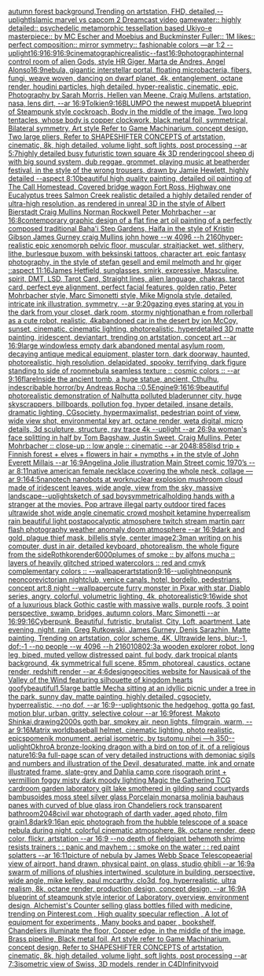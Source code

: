 [autumn forest background,Trending on artstation, FHD, detailed,](https://www.ebank.nz/aiartgenerator?category=autumn%20forest%20background%2CTrending%20on%20artstation%2C%20FHD%2C%20detailed%2C)[--uplight](https://www.ebank.nz/aiartgenerator?category=--uplight)[Islamic marvel vs capcom 2 Dreamcast video game](https://www.ebank.nz/aiartgenerator?category=Islamic%20marvel%20vs%20capcom%202%20Dreamcast%20video%20game)[water:: highly detailed:: psychedelic metamorphic tessellation based Ukiyo-e masterpiece:: by MC Escher and Moebius and Buckminster Fuller:: 1M likes:: perfect composition:: mirror symmetry:: fashionable colors  —ar 1:2 --uplight](https://www.ebank.nz/aiartgenerator?category=water%3A%3A%20highly%20detailed%3A%3A%20psychedelic%20metamorphic%20tessellation%20based%20Ukiyo-e%20masterpiece%3A%3A%20by%20MC%20Escher%20and%20Moebius%20and%20Buckminster%20Fuller%3A%3A%201M%20likes%3A%3A%20perfect%20composition%3A%3A%20mirror%20symmetry%3A%3A%20fashionable%20colors%20%20%E2%80%94ar%201%3A2%20--uplight)[16:9](https://www.ebank.nz/aiartgenerator?category=16%3A9)[16:9](https://www.ebank.nz/aiartgenerator?category=16%3A9)[16:9](https://www.ebank.nz/aiartgenerator?category=16%3A9)[cinematographic](https://www.ebank.nz/aiartgenerator?category=cinematographic)[realistic](https://www.ebank.nz/aiartgenerator?category=realistic)[--fast](https://www.ebank.nz/aiartgenerator?category=--fast)[16:9](https://www.ebank.nz/aiartgenerator?category=16%3A9)[photograph](https://www.ebank.nz/aiartgenerator?category=photograph)[internal control room of alien Gods, style HR Giger, Marta de Andres, Angel Alonso](https://www.ebank.nz/aiartgenerator?category=internal%20control%20room%20of%20alien%20Gods%2C%20style%20HR%20Giger%2C%20Marta%20de%20Andres%2C%20Angel%20Alonso)[16:9](https://www.ebank.nz/aiartgenerator?category=16%3A9)[nebula, gigantic interstellar portal, floating microbacteria, fibers, fungi, weave woven, dancing on dwarf planet, 4k, entanglement, octane render, houdini particles, high detailed, hyper-realistic, cinematic, epic, Photography by Sarah Morris, Hellen van Meene, Craig Mullens, artstation, nasa, lens dirt, --ar 16:9](https://www.ebank.nz/aiartgenerator?category=nebula%2C%20gigantic%20interstellar%20portal%2C%20floating%20microbacteria%2C%20fibers%2C%20fungi%2C%20weave%20woven%2C%20dancing%20on%20dwarf%20planet%2C%204k%2C%20entanglement%2C%20octane%20render%2C%20houdini%20particles%2C%20high%20detailed%2C%20hyper-realistic%2C%20cinematic%2C%20epic%2C%20Photography%20by%20Sarah%20Morris%2C%20Hellen%20van%20Meene%2C%20Craig%20Mullens%2C%20artstation%2C%20nasa%2C%20lens%20dirt%2C%20--ar%2016%3A9)[Tolkien](https://www.ebank.nz/aiartgenerator?category=Tolkien)[9:16](https://www.ebank.nz/aiartgenerator?category=9%3A16)[BLUMPO the newest muppet](https://www.ebank.nz/aiartgenerator?category=BLUMPO%20the%20newest%20muppet)[A blueprint of Steampunk style cockroach,   Body in the middle of the image,  Two long tentacles,  whose body is copper clockwork, black metal foil, symmetrical,  Bilateral symmetry,  Art style Refer to Game Machinarium.  concept design, Two large pliers, Refer to SHAPESHIFTER CONCEPTS  of artstation, cinematic,  8k, high detailed,  volume light,  soft lights,  post processing    --ar 5:7](https://www.ebank.nz/aiartgenerator?category=A%20blueprint%20of%20Steampunk%20style%20cockroach%2C%20%20%20Body%20in%20the%20middle%20of%20the%20image%2C%20%20Two%20long%20tentacles%2C%20%20whose%20body%20is%20copper%20clockwork%2C%20black%20metal%20foil%2C%20symmetrical%2C%20%20Bilateral%20symmetry%2C%20%20Art%20style%20Refer%20to%20Game%20Machinarium.%20%20concept%20design%2C%20Two%20large%20pliers%2C%20Refer%20to%20SHAPESHIFTER%20CONCEPTS%20%20of%20artstation%2C%20cinematic%2C%20%208k%2C%20high%20detailed%2C%20%20volume%20light%2C%20%20soft%20lights%2C%20%20post%20processing%20%20%20%20--ar%205%3A7)[highly detailed busy futuristic town square 4k 3D rendering](https://www.ebank.nz/aiartgenerator?category=highly%20detailed%20busy%20futuristic%20town%20square%204k%203D%20rendering)[cool  sheep dj with big sound system, dub reggae, grommet, playing music at beatherder festival, in the style of the wrong trousers, drawn by Jamie Hewlett, highly detailed --aspect 8:10](https://www.ebank.nz/aiartgenerator?category=cool%20%20sheep%20dj%20with%20big%20sound%20system%2C%20dub%20reggae%2C%20grommet%2C%20playing%20music%20at%20beatherder%20festival%2C%20in%20the%20style%20of%20the%20wrong%20trousers%2C%20drawn%20by%20Jamie%20Hewlett%2C%20highly%20detailed%20--aspect%208%3A10)[beautiful high quality painting, detailed oil painting of The Call Homestead, Covered bridge wagon Fort Ross, Highway one Eucalyptus trees  Salmon Creek realistic detailed a highly detailed render of ultra-high resolution, as rendered in unreal 3D in the style of Albert Bierstadt Craig Mullins Norman Rockwell Peter Mohrbacher --ar 16:8](https://www.ebank.nz/aiartgenerator?category=beautiful%20high%20quality%20painting%2C%20detailed%20oil%20painting%20of%20The%20Call%20Homestead%2C%20Covered%20bridge%20wagon%20Fort%20Ross%2C%20Highway%20one%20Eucalyptus%20trees%20%20Salmon%20Creek%20realistic%20detailed%20a%20highly%20detailed%20render%20of%20ultra-high%20resolution%2C%20as%20rendered%20in%20unreal%203D%20in%20the%20style%20of%20Albert%20Bierstadt%20Craig%20Mullins%20Norman%20Rockwell%20Peter%20Mohrbacher%20--ar%2016%3A8)[contemporary graphic design of a flat fine art oil painting of a perfectly composed traditional Baha'i Step Gardens,  Haifa in the style of Kristin Gibson James Gurney craig Mullins john howe --w 4096 --h 2160](https://www.ebank.nz/aiartgenerator?category=contemporary%20graphic%20design%20of%20a%20flat%20fine%20art%20oil%20painting%20of%20a%20perfectly%20composed%20traditional%20Baha%27i%20Step%20Gardens%2C%20%20Haifa%20in%20the%20style%20of%20Kristin%20Gibson%20James%20Gurney%20craig%20Mullins%20john%20howe%20--w%204096%20--h%202160)[hyper-realistic epic xenomorph pelvic floor, muscular, straitjacket, wet, slithery, lithe, burlesque buxom, with beksinski tattoos, character art, epic fantasy photography, in the style of stefan gesell and emil melmoth and hr giger ::aspect 11:16](https://www.ebank.nz/aiartgenerator?category=hyper-realistic%20epic%20xenomorph%20pelvic%20floor%2C%20muscular%2C%20straitjacket%2C%20wet%2C%20slithery%2C%20lithe%2C%20burlesque%20buxom%2C%20with%20beksinski%20tattoos%2C%20character%20art%2C%20epic%20fantasy%20photography%2C%20in%20the%20style%20of%20stefan%20gesell%20and%20emil%20melmoth%20and%20hr%20giger%20%3A%3Aaspect%2011%3A16)[James Hetfield, sunglasses, smirk, expressive, Masculine, spirit, DMT, LSD, Tarot Card, Straight lines, alien language, chakras, tarot card, perfect eye alignment, perfect facial features, golden ratio, Peter Mohrbacher style, Marc Simonetti style, Mike Mignola style, detailed, intricate ink illustration, symmetry, --ar 9:20](https://www.ebank.nz/aiartgenerator?category=James%20Hetfield%2C%20sunglasses%2C%20smirk%2C%20expressive%2C%20Masculine%2C%20spirit%2C%20DMT%2C%20LSD%2C%20Tarot%20Card%2C%20Straight%20lines%2C%20alien%20language%2C%20chakras%2C%20tarot%20card%2C%20perfect%20eye%20alignment%2C%20perfect%20facial%20features%2C%20golden%20ratio%2C%20Peter%20Mohrbacher%20style%2C%20Marc%20Simonetti%20style%2C%20Mike%20Mignola%20style%2C%20detailed%2C%20intricate%20ink%20illustration%2C%20symmetry%2C%20--ar%209%3A20)[gazing eyes staring at you in the dark from your closet, dark room, stormy night](https://www.ebank.nz/aiartgenerator?category=gazing%20eyes%20staring%20at%20you%20in%20the%20dark%20from%20your%20closet%2C%20dark%20room%2C%20stormy%20night)[jonathan e from rollerball as a cute robot, realistic, 4k](https://www.ebank.nz/aiartgenerator?category=jonathan%20e%20from%20rollerball%20as%20a%20cute%20robot%2C%20realistic%2C%204k)[abandoned car in the desert by jon McCoy, sunset, cinematic, cinematic lighting, photorealistic, hyperdetailed 3D matte painting, iridescent, deviantart, trending on artstation, concept art --ar 16:9](https://www.ebank.nz/aiartgenerator?category=abandoned%20car%20in%20the%20desert%20by%20jon%20McCoy%2C%20sunset%2C%20cinematic%2C%20cinematic%20lighting%2C%20photorealistic%2C%20hyperdetailed%203D%20matte%20painting%2C%20iridescent%2C%20deviantart%2C%20trending%20on%20artstation%2C%20concept%20art%20--ar%2016%3A9)[large windowless empty dark abandoned mental asylum room, decaying antique medical equipment, plaster torn, dark doorway, haunted, photorealistic, high resolution, delapidated, spooky, terrifying, dark figure standing to side of room](https://www.ebank.nz/aiartgenerator?category=large%20windowless%20empty%20dark%20abandoned%20mental%20asylum%20room%2C%20decaying%20antique%20medical%20equipment%2C%20plaster%20torn%2C%20dark%20doorway%2C%20haunted%2C%20photorealistic%2C%20high%20resolution%2C%20delapidated%2C%20spooky%2C%20terrifying%2C%20dark%20figure%20standing%20to%20side%20of%20room)[nebula seamless  texture :: cosmic colors :: --ar 9:16](https://www.ebank.nz/aiartgenerator?category=nebula%20seamless%20%20texture%20%3A%3A%20cosmic%20colors%20%3A%3A%20--ar%209%3A16)[flare](https://www.ebank.nz/aiartgenerator?category=flare)[Inside the ancient tomb, a huge statue, ancient, Cthulhu, indescribable horror/by Andreas Rocha ::0.5](https://www.ebank.nz/aiartgenerator?category=Inside%20the%20ancient%20tomb%2C%20a%20huge%20statue%2C%20ancient%2C%20Cthulhu%2C%20indescribable%20horror/by%20Andreas%20Rocha%20%3A%3A0.5)[Engine](https://www.ebank.nz/aiartgenerator?category=Engine)[9:16](https://www.ebank.nz/aiartgenerator?category=9%3A16)[16:9](https://www.ebank.nz/aiartgenerator?category=16%3A9)[beautiful photorealistic demonstration of Nalhutta polluted bladerunner city, huge skyscrappers, billboards, pollution fog, hyper detailed, insane details, dramatic lighting, CGsociety, hypermaximalist, pedestrian point of view, wide view shot, environmental key art, octane render, weta digital, micro details, 3d sculpture, structure, ray trace 4k --uplight --ar 26:9](https://www.ebank.nz/aiartgenerator?category=beautiful%20photorealistic%20demonstration%20of%20Nalhutta%20polluted%20bladerunner%20city%2C%20huge%20skyscrappers%2C%20billboards%2C%20pollution%20fog%2C%20hyper%20detailed%2C%20insane%20details%2C%20dramatic%20lighting%2C%20CGsociety%2C%20hypermaximalist%2C%20pedestrian%20point%20of%20view%2C%20wide%20view%20shot%2C%20environmental%20key%20art%2C%20octane%20render%2C%20weta%20digital%2C%20micro%20details%2C%203d%20sculpture%2C%20structure%2C%20ray%20trace%204k%20--uplight%20--ar%2026%3A9)[a woman's face splitting in half by Tom Bagshaw, Justin Sweet, Craig Mullins, Peter Mohrbacher :: close-up :: low angle :: cinematic --ar 2048:858](https://www.ebank.nz/aiartgenerator?category=a%20woman%27s%20face%20splitting%20in%20half%20by%20Tom%20Bagshaw%2C%20Justin%20Sweet%2C%20Craig%20Mullins%2C%20Peter%20Mohrbacher%20%3A%3A%20close-up%20%3A%3A%20low%20angle%20%3A%3A%20cinematic%20--ar%202048%3A858)[lsd trip + Finnish forest + elves + flowers in hair + nympths + in the style of John Everett Millais --ar 16:9](https://www.ebank.nz/aiartgenerator?category=lsd%20trip%20%2B%20Finnish%20forest%20%2B%20elves%20%2B%20flowers%20in%20hair%20%2B%20nympths%20%2B%20in%20the%20style%20of%20John%20Everett%20Millais%20--ar%2016%3A9)[Angelina Jolie illustration Main Street comic 1970’s --ar 8:11](https://www.ebank.nz/aiartgenerator?category=Angelina%20Jolie%20illustration%20Main%20Street%20comic%201970%E2%80%99s%20--ar%208%3A11)[native american female necklace covering the whole neck, collage —ar 9:16](https://www.ebank.nz/aiartgenerator?category=native%20american%20female%20necklace%20covering%20the%20whole%20neck%2C%20collage%20%E2%80%94ar%209%3A16)[4:5](https://www.ebank.nz/aiartgenerator?category=4%3A5)[nanotech nanobots at work](https://www.ebank.nz/aiartgenerator?category=nanotech%20nanobots%20at%20work)[nuclear explosion mushroom cloud made of iridescent leaves, wide angle, view from the sky, massive landscape](https://www.ebank.nz/aiartgenerator?category=nuclear%20explosion%20mushroom%20cloud%20made%20of%20iridescent%20leaves%2C%20wide%20angle%2C%20view%20from%20the%20sky%2C%20massive%20landscape)[--uplight](https://www.ebank.nz/aiartgenerator?category=--uplight)[sketch of sad boy](https://www.ebank.nz/aiartgenerator?category=sketch%20of%20sad%20boy)[symmetrical](https://www.ebank.nz/aiartgenerator?category=symmetrical)[holding hands with a stranger at the movies. Pop art](https://www.ebank.nz/aiartgenerator?category=holding%20hands%20with%20a%20stranger%20at%20the%20movies.%20Pop%20art)[rave illegal party outdoor tired faces ultrawide shot wide angle cinematic crowd moshpit ketamine hyperrealism rain beautiful light postapocalyptic atmosphere twitch stream martin parr flash photography  weather anomaly doom atmosphere --ar 16:9](https://www.ebank.nz/aiartgenerator?category=rave%20illegal%20party%20outdoor%20tired%20faces%20ultrawide%20shot%20wide%20angle%20cinematic%20crowd%20moshpit%20ketamine%20hyperrealism%20rain%20beautiful%20light%20postapocalyptic%20atmosphere%20twitch%20stream%20martin%20parr%20flash%20photography%20%20weather%20anomaly%20doom%20atmosphere%20--ar%2016%3A9)[dark and gold, plague thief mask, billelis style, center image](https://www.ebank.nz/aiartgenerator?category=dark%20and%20gold%2C%20plague%20thief%20mask%2C%20billelis%20style%2C%20center%20image)[2:3](https://www.ebank.nz/aiartgenerator?category=2%3A3)[man writing on his computer, dust in air, detailed keyboard, photorealism, the whole figure from the side](https://www.ebank.nz/aiartgenerator?category=man%20writing%20on%20his%20computer%2C%20dust%20in%20air%2C%20detailed%20keyboard%2C%20photorealism%2C%20the%20whole%20figure%20from%20the%20side)[Rothko](https://www.ebank.nz/aiartgenerator?category=Rothko)[render](https://www.ebank.nz/aiartgenerator?category=render)[6000](https://www.ebank.nz/aiartgenerator?category=6000)[plumes of smoke :: by alfons mucha :: layers of heavily glitched striped watercolors :: red and cmyk complementary colors :: --wallpaper](https://www.ebank.nz/aiartgenerator?category=plumes%20of%20smoke%20%3A%3A%20by%20alfons%20mucha%20%3A%3A%20layers%20of%20heavily%20glitched%20striped%20watercolors%20%3A%3A%20red%20and%20cmyk%20complementary%20colors%20%3A%3A%20--wallpaper)[artstation](https://www.ebank.nz/aiartgenerator?category=artstation)[9:16](https://www.ebank.nz/aiartgenerator?category=9%3A16)[--uplight](https://www.ebank.nz/aiartgenerator?category=--uplight)[neonpunk neoncore](https://www.ebank.nz/aiartgenerator?category=neonpunk%20neoncore)[victorian nightclub, venice canals, hotel, bordello, pedestrians, concept art:8 night --wallpaper](https://www.ebank.nz/aiartgenerator?category=victorian%20nightclub%2C%20venice%20canals%2C%20hotel%2C%20bordello%2C%20pedestrians%2C%20concept%20art%3A8%20night%20--wallpaper)[cute furry monster in Pixar with star, Diablo series, angry, colorful, volumetric lighting, 4k, photorealistic](https://www.ebank.nz/aiartgenerator?category=cute%20furry%20monster%20in%20Pixar%20with%20star%2C%20Diablo%20series%2C%20angry%2C%20colorful%2C%20volumetric%20lighting%2C%204k%2C%20photorealistic)[9:16](https://www.ebank.nz/aiartgenerator?category=9%3A16)[wide shot of a luxurious black Gothic castle with massive walls, purple roofs, 3 point perspective, swamp, bridges, autumn colors, Marc Simonetti --ar 16:9](https://www.ebank.nz/aiartgenerator?category=wide%20shot%20of%20a%20luxurious%20black%20Gothic%20castle%20with%20massive%20walls%2C%20purple%20roofs%2C%203%20point%20perspective%2C%20swamp%2C%20bridges%2C%20autumn%20colors%2C%20Marc%20Simonetti%20--ar%2016%3A9)[9:16](https://www.ebank.nz/aiartgenerator?category=9%3A16)[Cyberpunk, Beautiful, futristic, brutalist, City, Loft, apartment, Late evening, night, rain, Greg Rutkowski, James Gurney, Denis Sarazhin, Matte painting, Trending on artstation, color scheme, 4K, Ultrawide lens, blur:-1, dof:-1  --no people  --w 4096 --h 2160](https://www.ebank.nz/aiartgenerator?category=Cyberpunk%2C%20Beautiful%2C%20futristic%2C%20brutalist%2C%20City%2C%20Loft%2C%20apartment%2C%20Late%20evening%2C%20night%2C%20rain%2C%20Greg%20Rutkowski%2C%20James%20Gurney%2C%20Denis%20Sarazhin%2C%20Matte%20painting%2C%20Trending%20on%20artstation%2C%20color%20scheme%2C%204K%2C%20Ultrawide%20lens%2C%20blur%3A-1%2C%20dof%3A-1%20%20--no%20people%20%20--w%204096%20--h%202160)[1080](https://www.ebank.nz/aiartgenerator?category=1080)[2:3](https://www.ebank.nz/aiartgenerator?category=2%3A3)[a wooden explorer robot, long leg, biped, muted yellow distressed paint, ful body, dark tropical plants background, 4k symmetrical full scene, 85mm, photoreal, caustics, octane render, redshift render --ar 4:6](https://www.ebank.nz/aiartgenerator?category=a%20wooden%20explorer%20robot%2C%20long%20leg%2C%20biped%2C%20muted%20yellow%20distressed%20paint%2C%20ful%20body%2C%20dark%20tropical%20plants%20background%2C%204k%20symmetrical%20full%20scene%2C%2085mm%2C%20photoreal%2C%20caustics%2C%20octane%20render%2C%20redshift%20render%20--ar%204%3A6)[design](https://www.ebank.nz/aiartgenerator?category=design)[geocities website for  Nausicaä of the Valley of the Wind featuring silhouette of kingdom hearts goofy](https://www.ebank.nz/aiartgenerator?category=geocities%20website%20for%20%20Nausica%C3%A4%20of%20the%20Valley%20of%20the%20Wind%20featuring%20silhouette%20of%20kingdom%20hearts%20goofy)[beautiful](https://www.ebank.nz/aiartgenerator?category=beautiful)[1.5](https://www.ebank.nz/aiartgenerator?category=1.5)[large battle Mecha sitting at an idyllic picnic under a tree in the park, sunny day, matte painting, highly detailed, cgsociety, hyperrealistic, --no dof, --ar 16:9](https://www.ebank.nz/aiartgenerator?category=large%20battle%20Mecha%20sitting%20at%20an%20idyllic%20picnic%20under%20a%20tree%20in%20the%20park%2C%20sunny%20day%2C%20matte%20painting%2C%20highly%20detailed%2C%20cgsociety%2C%20hyperrealistic%2C%20--no%20dof%2C%20--ar%2016%3A9)[--uplight](https://www.ebank.nz/aiartgenerator?category=--uplight)[sonic the hedgehog, gotta go fast, motion blur, urban, gritty, selective colour --ar 16:9](https://www.ebank.nz/aiartgenerator?category=sonic%20the%20hedgehog%2C%20gotta%20go%20fast%2C%20motion%20blur%2C%20urban%2C%20gritty%2C%20selective%20colour%20--ar%2016%3A9)[forest, Makoto Shinkai,drawing](https://www.ebank.nz/aiartgenerator?category=forest%2C%20Makoto%20Shinkai%2Cdrawing)[2000s goth bar, smokey air,  neon lights, filmgrain, warm, --ar 9:16](https://www.ebank.nz/aiartgenerator?category=2000s%20goth%20bar%2C%20smokey%20air%2C%20%20neon%20lights%2C%20filmgrain%2C%20warm%2C%20--ar%209%3A16)[Matrix world](https://www.ebank.nz/aiartgenerator?category=Matrix%20world)[baseball helmet, cinematic lighting, photo realistic, epic](https://www.ebank.nz/aiartgenerator?category=baseball%20helmet%2C%20cinematic%20lighting%2C%20photo%20realistic%2C%20epic)[spomenik monument, aerial isometric, by tsutomu nihei —h 350](https://www.ebank.nz/aiartgenerator?category=spomenik%20monument%2C%20aerial%20isometric%2C%20by%20tsutomu%20nihei%20%E2%80%94h%20350)[--uplight](https://www.ebank.nz/aiartgenerator?category=--uplight)[Okhro](https://www.ebank.nz/aiartgenerator?category=Okhro)[A bronze-looking dragon with a bird on top of it, of a religious nature](https://www.ebank.nz/aiartgenerator?category=A%20bronze-looking%20dragon%20with%20a%20bird%20on%20top%20of%20it%2C%20of%20a%20religious%20nature)[16:9](https://www.ebank.nz/aiartgenerator?category=16%3A9)[a full-page scan of very detailed instructions with demoniac sigils and numbers and illustration of the Devil, desaturated, matte, ink and ornate illustrated frame, slate-grey and Dahlia camp core risograph print + vermillion foggy misty dark moody lighting Magic the Gathering TCG card](https://www.ebank.nz/aiartgenerator?category=a%20full-page%20scan%20of%20very%20detailed%20instructions%20with%20demoniac%20sigils%20and%20numbers%20and%20illustration%20of%20the%20Devil%2C%20desaturated%2C%20matte%2C%20ink%20and%20ornate%20illustrated%20frame%2C%20slate-grey%20and%20Dahlia%20camp%20core%20risograph%20print%20%2B%20vermillion%20foggy%20misty%20dark%20moody%20lighting%20Magic%20the%20Gathering%20TCG%20card)[room garden laboratory  gilt lake  smothered in gilding sand courtyards bambusoides moss steel silver glass  Porcelain monarsa molinia bauhaus panes with  curved of blue glass iron Chandeliers  rock transparent bathroom](https://www.ebank.nz/aiartgenerator?category=room%20garden%20laboratory%20%20gilt%20lake%20%20smothered%20in%20gilding%20sand%20courtyards%20bambusoides%20moss%20steel%20silver%20glass%20%20Porcelain%20monarsa%20molinia%20bauhaus%20panes%20with%20%20curved%20of%20blue%20glass%20iron%20Chandeliers%20%20rock%20transparent%20bathroom)[2048](https://www.ebank.nz/aiartgenerator?category=2048)[civil war photograph of darth vader, aged photo, film grain](https://www.ebank.nz/aiartgenerator?category=civil%20war%20photograph%20of%20darth%20vader%2C%20aged%20photo%2C%20film%20grain)[1.8](https://www.ebank.nz/aiartgenerator?category=1.8)[dark](https://www.ebank.nz/aiartgenerator?category=dark)[9:16](https://www.ebank.nz/aiartgenerator?category=9%3A16)[an epic photograph from the hubble telescope of a space nebula during night, colorful cinematic atmosphere, 8k, octane render, deep color, flickr, artstation --ar 16:9 --no depth of field](https://www.ebank.nz/aiartgenerator?category=an%20epic%20photograph%20from%20the%20hubble%20telescope%20of%20a%20space%20nebula%20during%20night%2C%20colorful%20cinematic%20atmosphere%2C%208k%2C%20octane%20render%2C%20deep%20color%2C%20flickr%2C%20artstation%20--ar%2016%3A9%20--no%20depth%20of%20field)[giant behemoth shrimp resists trainers : : panic and mayhem : : smoke on the water : : red paint splatters --ar 16:11](https://www.ebank.nz/aiartgenerator?category=giant%20behemoth%20shrimp%20resists%20trainers%20%3A%20%3A%20panic%20and%20mayhem%20%3A%20%3A%20smoke%20on%20the%20water%20%3A%20%3A%20red%20paint%20splatters%20--ar%2016%3A11)[picture of nebula by James Webb Space Telescope](https://www.ebank.nz/aiartgenerator?category=picture%20of%20nebula%20by%20James%20Webb%20Space%20Telescope)[aerial view of airport, hand drawn, physical paint, on glass, studio ghibli --ar 16:9](https://www.ebank.nz/aiartgenerator?category=aerial%20view%20of%20airport%2C%20hand%20drawn%2C%20physical%20paint%2C%20on%20glass%2C%20studio%20ghibli%20--ar%2016%3A9)[a swarm of millions of plushies intertwined, sculpture in building, perspective, wide angle, mike kelley, paul mccarthy,  clo3d, fog, hyperrealistic, ultra realism, 8k, octane render, production design, concept design, --ar 16:9](https://www.ebank.nz/aiartgenerator?category=a%20swarm%20of%20millions%20of%20plushies%20intertwined%2C%20sculpture%20in%20building%2C%20perspective%2C%20wide%20angle%2C%20mike%20kelley%2C%20paul%20mccarthy%2C%20%20clo3d%2C%20fog%2C%20hyperrealistic%2C%20ultra%20realism%2C%208k%2C%20octane%20render%2C%20production%20design%2C%20concept%20design%2C%20--ar%2016%3A9)[A blueprint of steampunk style interior of Laboratory,  overview, environment  design,  Alchemist's Counter selling glass bottles filled with medicine,  trending on Pinterest.com  , High quality specular reflection , A lot of equipment for experiments , Many books and paper , bookshelf,  Chandeliers illuminate the floor, Copper  edge, in the middle of the image, Brass pipeline,  Black metal foil,  Art style refer to Game Machinarium.  concept design, Refer to SHAPESHIFTER CONCEPTS  of artstation, cinematic,  8k, high detailed,  volume light,  soft lights,  post processing    --ar 7:3](https://www.ebank.nz/aiartgenerator?category=A%20blueprint%20of%20steampunk%20style%20interior%20of%20Laboratory%2C%20%20overview%2C%20environment%20%20design%2C%20%20Alchemist%27s%20Counter%20selling%20glass%20bottles%20filled%20with%20medicine%2C%20%20trending%20on%20Pinterest.com%20%20%2C%20High%20quality%20specular%20reflection%20%2C%20A%20lot%20of%20equipment%20for%20experiments%20%2C%20Many%20books%20and%20paper%20%2C%20bookshelf%2C%20%20Chandeliers%20illuminate%20the%20floor%2C%20Copper%20%20edge%2C%20in%20the%20middle%20of%20the%20image%2C%20Brass%20pipeline%2C%20%20Black%20metal%20foil%2C%20%20Art%20style%20refer%20to%20Game%20Machinarium.%20%20concept%20design%2C%20Refer%20to%20SHAPESHIFTER%20CONCEPTS%20%20of%20artstation%2C%20cinematic%2C%20%208k%2C%20high%20detailed%2C%20%20volume%20light%2C%20%20soft%20lights%2C%20%20post%20processing%20%20%20%20--ar%207%3A3)[isometric view of  Swiss, 3D models, render in C4D](https://www.ebank.nz/aiartgenerator?category=isometric%20view%20of%20%20Swiss%2C%203D%20models%2C%20render%20in%20C4D)[Infinity](https://www.ebank.nz/aiartgenerator?category=Infinity)[void](https://www.ebank.nz/aiartgenerator?category=void)